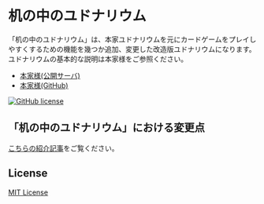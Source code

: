 # 机の中のユドナリウム

「机の中のユドナリウム」は、本家ユドナリウムを元にカードゲームをプレイしやすくするための機能を幾つか追加、変更した改造版ユドナリウムになります。<br />
ユドナリウムの基本的な説明は本家様をご参照ください。

- [本家様(公開サーバ)](https://udonarium.app/)
- [本家様(GitHub)](https://github.com/TK11235/udonarium)

[![GitHub license](https://img.shields.io/badge/license-MIT-blue.svg)](https://github.com/kanatayuina/udona-4gokantable/blob/master/LICENSE)

## 「机の中のユドナリウム」における変更点

[こちらの紹介記事][1]をご覧ください。

## License

[MIT License](https://github.com/kanatayuina/udona-4gokantable/blob/master/LICENSE)

[1]: https://4gokantable.blog.jp/archives/1079889646.html